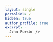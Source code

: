 ```yaml
---
layout: single
permalink: /
hidden: true
author_profile: true
excerpt: >
  John Fox<br />    
---
```

